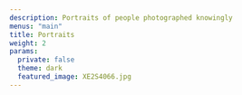 ```yaml
---
description: Portraits of people photographed knowingly
menus: "main"
title: Portraits
weight: 2
params:
  private: false
  theme: dark
  featured_image: XE2S4066.jpg
---
```


